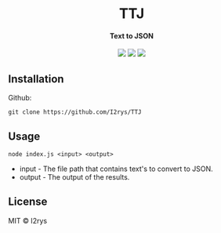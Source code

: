 <h1 align="center">TTJ</h1>
<h4 align="center">Text to JSON</h4>
<p align="center">
	<a href="https://github.com/I2rys/TTJ/blob/main/LICENSE"><img src="https://img.shields.io/github/license/I2rys/TTJ?style=flat-square"></img></a>
	<a href="https://github.com/I2rys/TTJ/issues"><img src="https://img.shields.io/github/issues/I2rys/TTJ.svg"></img></a>
	<a href="https://nodejs.org/"><img src="https://img.shields.io/badge/-Nodejs-green?style=flat-square&logo=Node.js"></img></a>
</p>


## Installation
Github:
```
git clone https://github.com/I2rys/TTJ
```

## Usage
```
node index.js <input> <output>
```
+ input - The file path that contains text's to convert to JSON.
+ output - The output of the results.

## License
MIT © I2rys
